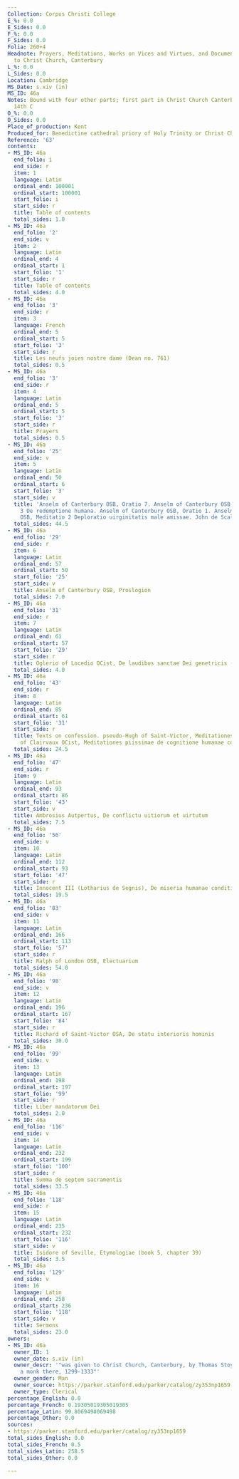 ```yaml
---
Collection: Corpus Christi College
E_%: 0.0
E_Sides: 0.0
F_%: 0.0
F_Sides: 0.0
Folia: 260+4
Headnote: Prayers, Meditations, Works on Vices and Virtues, and Documents Pertaining
  to Christ Church, Canterbury
L_%: 0.0
L_Sides: 0.0
Location: Cambridge
MS_Date: s.xiv (in)
MS_ID: 46a
Notes: Bound with four other parts; first part in Christ Church Canterbury in early
  14th C
O_%: 0.0
O_Sides: 0.0
Place_of_production: Kent
Produced_for: Benedictine cathedral priory of Holy Trinity or Christ Church.
Reference: '63'
contents:
- MS_ID: 46a
  end_folio: i
  end_side: r
  item: 1
  language: Latin
  ordinal_end: 100001
  ordinal_start: 100001
  start_folio: i
  start_side: r
  title: Table of contents
  total_sides: 1.0
- MS_ID: 46a
  end_folio: '2'
  end_side: v
  item: 2
  language: Latin
  ordinal_end: 4
  ordinal_start: 1
  start_folio: '1'
  start_side: r
  title: Table of contents
  total_sides: 4.0
- MS_ID: 46a
  end_folio: '3'
  end_side: r
  item: 3
  language: French
  ordinal_end: 5
  ordinal_start: 5
  start_folio: '3'
  start_side: r
  title: Les neufs joies nostre dame (Dean no. 761)
  total_sides: 0.5
- MS_ID: 46a
  end_folio: '3'
  end_side: r
  item: 4
  language: Latin
  ordinal_end: 5
  ordinal_start: 5
  start_folio: '3'
  start_side: r
  title: Prayers
  total_sides: 0.5
- MS_ID: 46a
  end_folio: '25'
  end_side: v
  item: 5
  language: Latin
  ordinal_end: 50
  ordinal_start: 6
  start_folio: '3'
  start_side: v
  title: 'Anselm of Canterbury OSB, Oratio 7. Anselm of Canterbury OSB, Meditatio
    3 De redemptione humana. Anselm of Canterbury OSB, Oratio 1. Anselm of Canterbury
    OSB, Meditatio 2 Deploratio uirginitatis male amissae. John de Scalis, Meditatio. '
  total_sides: 44.5
- MS_ID: 46a
  end_folio: '29'
  end_side: r
  item: 6
  language: Latin
  ordinal_end: 57
  ordinal_start: 50
  start_folio: '25'
  start_side: v
  title: Anselm of Canterbury OSB, Proslogion
  total_sides: 7.0
- MS_ID: 46a
  end_folio: '31'
  end_side: r
  item: 7
  language: Latin
  ordinal_end: 61
  ordinal_start: 57
  start_folio: '29'
  start_side: r
  title: Oglerio of Locedio OCist, De laudibus sanctae Dei genetricis (extract)
  total_sides: 4.0
- MS_ID: 46a
  end_folio: '43'
  end_side: r
  item: 8
  language: Latin
  ordinal_end: 85
  ordinal_start: 61
  start_folio: '31'
  start_side: r
  title: Texts on confession. pseudo-Hugh of Saint-Victor, Meditationes. pseudo-Bernard
    of Clairvaux OCist, Meditationes piissimae de cognitione humanae conditionis
  total_sides: 24.5
- MS_ID: 46a
  end_folio: '47'
  end_side: r
  item: 9
  language: Latin
  ordinal_end: 93
  ordinal_start: 86
  start_folio: '43'
  start_side: v
  title: Ambrosius Autpertus, De conflictu uitiorum et uirtutum
  total_sides: 7.5
- MS_ID: 46a
  end_folio: '56'
  end_side: v
  item: 10
  language: Latin
  ordinal_end: 112
  ordinal_start: 93
  start_folio: '47'
  start_side: r
  title: Innocent III (Lotharius de Segnis), De miseria humanae conditionis
  total_sides: 19.5
- MS_ID: 46a
  end_folio: '83'
  end_side: v
  item: 11
  language: Latin
  ordinal_end: 166
  ordinal_start: 113
  start_folio: '57'
  start_side: r
  title: Ralph of London OSB, Electuarium
  total_sides: 54.0
- MS_ID: 46a
  end_folio: '98'
  end_side: v
  item: 12
  language: Latin
  ordinal_end: 196
  ordinal_start: 167
  start_folio: '84'
  start_side: r
  title: Richard of Saint-Victor OSA, De statu interioris hominis
  total_sides: 30.0
- MS_ID: 46a
  end_folio: '99'
  end_side: v
  item: 13
  language: Latin
  ordinal_end: 198
  ordinal_start: 197
  start_folio: '99'
  start_side: r
  title: Liber mandatorum Dei
  total_sides: 2.0
- MS_ID: 46a
  end_folio: '116'
  end_side: v
  item: 14
  language: Latin
  ordinal_end: 232
  ordinal_start: 199
  start_folio: '100'
  start_side: r
  title: Summa de septem sacramentis
  total_sides: 33.5
- MS_ID: 46a
  end_folio: '118'
  end_side: r
  item: 15
  language: Latin
  ordinal_end: 235
  ordinal_start: 232
  start_folio: '116'
  start_side: v
  title: Isidore of Seville, Etymologiae (book 5, chapter 39)
  total_sides: 3.5
- MS_ID: 46a
  end_folio: '129'
  end_side: v
  item: 16
  language: Latin
  ordinal_end: 258
  ordinal_start: 236
  start_folio: '118'
  start_side: v
  title: Sermons
  total_sides: 23.0
owners:
- MS_ID: 46a
  owner_ID: 1
  owner_date: s.xiv (in)
  owner_descr: '"was given to Christ Church, Canterbury, by Thomas Stoyl, who was
    a monk there, 1299-1333"'
  owner_gender: Man
  owner_source: https://parker.stanford.edu/parker/catalog/zy353np1659
  owner_type: Clerical
percentage_English: 0.0
percentage_French: 0.19305019305019305
percentage_Latin: 99.8069498069498
percentage_Other: 0.0
sources:
- https://parker.stanford.edu/parker/catalog/zy353np1659
total_sides_English: 0.0
total_sides_French: 0.5
total_sides_Latin: 258.5
total_sides_Other: 0.0

---
```

